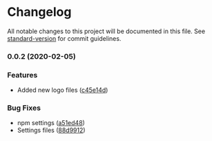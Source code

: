 # Changelog

All notable changes to this project will be documented in this file. See [standard-version](https://github.com/conventional-changelog/standard-version) for commit guidelines.

### 0.0.2 (2020-02-05)


### Features

* Added new logo files ([c45e14d](https://github.com/Zenoo/roll20-custom-character-sheet/commit/c45e14d1d2a442e3818ec2b531613ebfc30a7048))


### Bug Fixes

* npm settings ([a51ed48](https://github.com/Zenoo/roll20-custom-character-sheet/commit/a51ed4807fec57b4cd41485e6a31b1af6df76790))
* Settings files ([88d9912](https://github.com/Zenoo/roll20-custom-character-sheet/commit/88d9912200f1cacd783f51402d6ecf6e0c5eb4ae))
